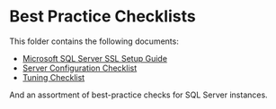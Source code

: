 # Best Practice Checklists

This folder contains the following documents:

- [Microsoft SQL Server SSL Setup Guide](Microsoft%20SQL%20Server%20SSL%20Setup%20Guide.md)
- [Server Configuration Checklist](Server%20Configuration%20Checklist.md)
- [Tuning Checklist](Tuning%20Checklist.md)

And an assortment of best-practice checks for SQL Server instances.
